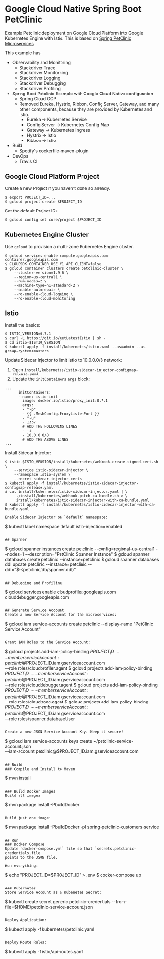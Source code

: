 # Google Cloud Native Spring Boot PetClinic

Example Petclinic deployment on Google Cloud Platform into Google Kubernetes Engine with Istio.
This is based on [Spring PetClinic Microservices](https://github.com/spring-petclinic/spring-petclinic-microservices)

This example has:
 - Observability and Monitoring
   - Stackdriver Trace
   - Stackdriver Monitorning
   - Stackdriver Logging
   - Stackdriver Debugging
   - Stackdriver Profiling
 - Spring Boot Petclinic Example with Google Cloud Native configuration
   - Spring Cloud GCP
   - Removed Eureka, Hystrix, Ribbon, Config Server, Gateway, and many other components, because they are provided by Kubernetes and Istio.
     - Eureka -> Kubernetes Service
     - Config Server -> Kubernetes Config Map
     - Gateway -> Kubernetes Ingress
     - Hystrix -> Istio
     - Ribbon -> Istio
 - Build
   - Spotify's dockerfile-maven-plugin
 - DevOps
   - Travis CI

## Google Cloud Platform Project
Create a new Project if you haven't done so already.
```
$ export PROJECT_ID=...
$ gcloud project create $PROJECT_ID
```

Set the default Project ID:
```
$ gcloud config set core/project $PROJECT_ID
```

## Kubernetes Engine Cluster
Use `gcloud` to provision a multi-zone Kubernetes Engine cluster.

```
$ gcloud services enable compute.googleapis.com container.googleapis.com
$ CLOUDSDK_CONTAINER_USE_V1_API_CLIENT=false
$ gcloud container clusters create petclinic-cluster \
    --cluster-version=1.9.6 \
    --region=us-central1 \
    --num-nodes=2 \
    --machine-type=n1-standard-2 \
    --enable-autorepair \
    --no-enable-cloud-logging \
    --no-enable-cloud-monitoring
```

## Istio
Install the basics:
```
$ ISTIO_VERSION=0.7.1
$ curl -L https://git.io/getLatestIstio | sh -
$ cd istio-$ISTIO_VERSION
$ kubectl apply -f install/kubernetes/istio.yaml --as=admin --as-group=system:masters
```

Update Sidecar Injector to limit Istio to 10.0.0.0/8 network:
1. Open `install/kubernetes/istio-sidecar-injector-configmap-release.yaml`
1. Update the `initContainers` `args` block:
```
...
      initContainers:
      - name: istio-init
        image: docker.io/istio/proxy_init:0.7.1
        args:
        - "-p"
        - {{ .MeshConfig.ProxyListenPort }}
        - "-u"
        - 1337
        # ADD THE FOLLOWING LINES
        - -i
        - 10.0.0.0/8
        # ADD THE ABOVE LINES
...
```

Install Sidecar Injector:
```
$ istio-$ISTO_VERSION/install/kubernetes/webhook-create-signed-cert.sh \
    --service istio-sidecar-injector \
    --namespace istio-system \
    --secret sidecar-injector-certs
$ kubectl apply -f install/kubernetes/istio-sidecar-injector-configmap-release.yaml
$ cat install/kubernetes/istio-sidecar-injector.yaml | \
     ./install/kubernetes/webhook-patch-ca-bundle.sh > \
     install/kubernetes/istio-sidecar-injector-with-ca-bundle.yaml
$ kubectl apply -f install/kubernetes/istio-sidecar-injector-with-ca-bundle.yaml

Enable Sidecar Injector on `default` namespace:
```
$ kubectl label namespace default istio-injection=enabled
```

## Spanner
```
$ gcloud spanner instances create petclinic --config=regional-us-central1 --nodes=1 --description="PetClinic Spanner Instance"
$ gcloud spanner databases create petclinic --instance=petclinic
$ gcloud spanner databases ddl update petclinic --instance=petclinic --ddl="$(<petclinic/db/spanner.ddl)"
```

## Debugging and Profiling
```
$ gcloud services enable cloudprofiler.googleapis.com clouddebugger.googleapis.com
```

## Generate Service Account
Create a new Service Account for the microservices:
```
$ gcloud iam service-accounts create petclinic --display-name "PetClinic Service Account"
```

Grant IAM Roles to the Service Account:
```
$ gcloud projects add-iam-policy-binding $PROJECT_ID \
     --member serviceAccount:petclinic@$PROJECT_ID.iam.gserviceaccount.com \
     --role roles/cloudprofiler.agent
$ gcloud projects add-iam-policy-binding $PROJECT_ID \
     --member serviceAccount:petclinic@$PROJECT_ID.iam.gserviceaccount.com \
     --role roles/clouddebugger.agent
$ gcloud projects add-iam-policy-binding $PROJECT_ID \
     --member serviceAccount:petclinic@$PROJECT_ID.iam.gserviceaccount.com \
     --role roles/cloudtrace.agent
$ gcloud projects add-iam-policy-binding $PROJECT_ID \
     --member serviceAccount:petclinic@$PROJECT_ID.iam.gserviceaccount.com \
     --role roles/spanner.databaseUser
```

Create a new JSON Service Account Key. Keep it secure!
```
$ gcloud iam service-accounts keys create ~/petclinic-service-account.json \
    --iam-account petclinic@$PROJECT_ID.iam.gserviceaccount.com
```

## Build
### Compile and Install to Maven
```
$ mvn install
```

### Build Docker Images
Build all images:
```
$ mvn package install -PbuildDocker
```

Build just one image:
```
$ mvn package install -PbuildDocker -pl spring-petclinic-customers-service
```

## Run
### Docker Compose
Update `docker-compose.yml` file so that `secrets.petclinic-credentials.file`
points to the JSON file.

Run everything:
```
$ echo "PROJECT_ID=$PROJECT_ID" > .env
$ docker-compose up
```

### Kubernetes
Store Service Account as a Kubenetes Secret:
```
$ kubectl create secret generic petclinic-credentials --from-file=$HOME/petclinic-service-account.json
```

Deploy Application:
```
$ kubectl apply -f kubernetes/petclinic.yaml
```

Deploy Route Rules:
```
$ kubectl apply -f istio/api-routes.yaml
```

